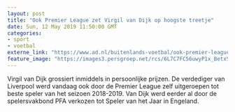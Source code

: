 ```yaml
---
layout: post
title: "Ook Premier League zet Virgil van Dijk op hoogste treetje"
date: Sun, 12 May 2019 11:50:00 GMT
categories: 
- sport 
- voetbal 
externe_link: "https://www.ad.nl/buitenlands-voetbal/ook-premier-league-zet-virgil-van-dijk-op-hoogste-treetje~a1e72f10/"
feature_image: "https://images3.persgroep.net/rcs/6L7C7FC56uwyP1x_BetxSiUlRa4/diocontent/148088487/_fitwidth/400/?appId=21791a8992982cd8da851550a453bd7f&quality=0.7"
---
```


Virgil van Dijk grossiert inmiddels in persoonlijke prijzen. De verdediger van Liverpool werd vandaag ook door de Premier League zelf uitgeroepen tot beste speler van het seizoen 2018-2019. Van Dijk werd eerder al door de spelersvakbond PFA verkozen tot Speler van het Jaar in Engeland.
